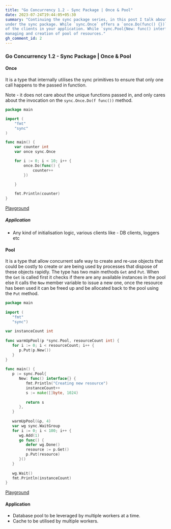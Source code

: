 ```yaml
---
title: "Go Concurrency 1.2 - Sync Package | Once & Pool"
date: 2023-07-24T19:44:05+05:30
summary: "Continuing the sync package series, in this post I talk about the type `sync.Once` and `sync.Pool` available 
under the sync package. While `sync.Once` offers a `once.Do(func() {})` signature that is perfect for initialising most 
of the clients in your application. While `sync.Pool{New: func() interface{}}`, lets you do things like warming up, 
managing and creation of pool of resources."
gh_comment_id: 2
---
```

### Go Concurrency 1.2 - Sync Package | Once & Pool
#### Once
It is a type that internally utilises the sync primitives to ensure that only one call happens to the passed in function. 

Note - it does not care about the unique functions passed in, and only cares about the invocation on the `sync.Once.Do(f func())` method.

```Go 
package main

import (
	"fmt"
	"sync"
)

func main() {
	var counter int
	var once sync.Once

	for i := 0; i < 10; i++ {
		once.Do(func() {
			counter++
		})
		
	}

	fmt.Println(counter)
}

```
[Playground](https://go.dev/play/p/tsoGU1sXgwE)

##### Application
- Any kind of initialisation logic, various clients like - DB clients, loggers etc

#### Pool
It is a type that allow concurrent safe way to create and re-use objects that could be costly to create or are being used by processes that dispose of these objects rapidly. The type has two main methods `Get` and `Put`. When the `Get` is called first it checks if there are any available instances in the pool else it calls the `New` member variable to issue a new one, once the resource has been used it can be freed up and be allocated back to the pool using the `Put` method.

```Go
package main  
  
import (  
   "fmt"  
   "sync")  
  
var instanceCount int  
  
func warmUpPool(p *sync.Pool, resourceCount int) {  
   for i := 0; i < resourceCount; i++ {  
      p.Put(p.New())  
   }  
}  
  
func main() {  
   p := sync.Pool{  
      New: func() interface{} {  
         fmt.Println("Creating new resource")  
         instanceCount++  
         s := make([]byte, 1024)  
  
         return s  
      },  
   }  
  
   warmUpPool(&p, 4)  
   var wg sync.WaitGroup  
   for i := 0; i < 100; i++ {  
      wg.Add(1)  
      go func() {  
         defer wg.Done()  
         resource := p.Get()  
         p.Put(resource)  
      }()  
   }  
  
   wg.Wait()  
   fmt.Println(instanceCount)  
}
```
[Playground](https://go.dev/play/p/z3JN9aL2-MO)

#### Application
- Database pool to be leveraged by multiple workers at a time.
- Cache to be utilised by multiple workers. 